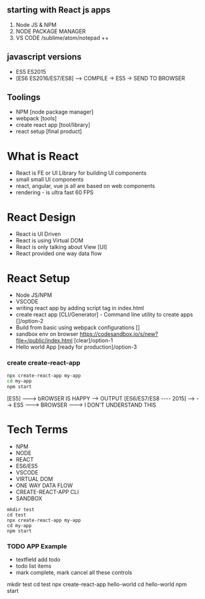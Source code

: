 ## starting with React js apps

1. Node JS & NPM
2. NODE PACKAGE MANAGER
3. VS CODE /sublime/atom/notepad ++

## javascript versions

- ES5 ES2015
- [ES6 ES2016/ES7/ES8] --> COMPILE -> ES5 -> SEND TO BROWSER 


## Toolings 

- NPM [node package manager]
- webpack [tools]
- create react app [tool/library]
- react setup [final product]

# What is React 

- React is FE or UI Library for building UI components 
- small small UI components 
- react, angular, vue js all are based on web components 
- rendering - is ultra fast 60 FPS 

# React Design

- React is UI Driven 
- React is using Virtual DOM 
- React is only talking about View [UI]
- React provided one way data flow 


# React Setup 

- Node JS/NPM
- VSCODE 
- writing react app by adding script tag in index.html 
- create react app [CLI/Generator] - Command line utility to create apps []/option-2
- Build from basic using webpack configurations []
- sandbox env on browser https://codesandbox.io/s/new?file=/public/index.html  [clear]/option-1
- Hello world App  [ready for production]/option-3


### create create-react-app
```sh
npx create-react-app my-app
cd my-app
npm start
```

[ES5] ---> bROWSER IS HAPPY --> OUTPUT 
[ES6/ES7/ES8 ---- 2015] --> --> ES5 --->  BROWSER ---> I DON'T UNDERSTAND THIS 


# Tech Terms 

- NPM 
- NODE 
- REACT 
- ES6/ES5
- VSCODE
- VIRTUAL DOM 
- ONE WAY DATA FLOW 
- CREATE-REACT-APP CLI
- SANDBOX 

```
mkdir test
cd test 
npx create-react-app my-app
cd my-app
npm start

```

### TODO APP Example 

- textfield add todo 
- todo list items 
- mark complete, mark cancel all these controls  



mkdir test
cd test 
npx create-react-app hello-world
cd hello-world
npm start
